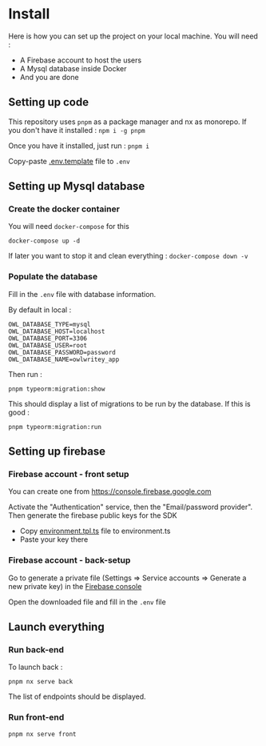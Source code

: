 # Install

Here is how you can set up the project on your local machine. You will need :
* A Firebase account to host the users
* A Mysql database inside Docker
* And you are done

## Setting up code

This repository uses `pnpm` as a package manager and nx as monorepo. If you don't have it installed :
`npm i -g pnpm`

Once you have it installed, just run : 
`pnpm i`

Copy-paste [.env.template](./.env.template) file to `.env`

## Setting up Mysql database

### Create the docker container
You will need `docker-compose` for this

`docker-compose up -d`

If later you want to stop it and clean everything :
`docker-compose down -v`

### Populate the database
Fill in the `.env` file with database information.

By default in local :
```env
OWL_DATABASE_TYPE=mysql
OWL_DATABASE_HOST=localhost
OWL_DATABASE_PORT=3306
OWL_DATABASE_USER=root
OWL_DATABASE_PASSWORD=password
OWL_DATABASE_NAME=owlwritey_app
```

Then run : 

`pnpm typeorm:migration:show`

This should display a list of migrations to be run by the database. If this is good :

`pnpm typeorm:migration:run`

## Setting up firebase
### Firebase account - front setup
You can create one from https://console.firebase.google.com

Activate the "Authentication" service, then the "Email/password provider".
Then generate the firebase public keys for the SDK

* Copy [environment.tpl.ts](./apps/front/src/environments/environment.tpl.ts) file to environment.ts
* Paste your key there

### Firebase account - back-setup

Go to generate a private file (Settings => Service accounts => Generate a new private key) in the [Firebase console](https://console.firebase.google.com)

Open the downloaded file and fill in the `.env` file


## Launch everything

### Run back-end
To launch back :

`pnpm nx serve back`

The list of endpoints should be displayed.

### Run front-end

`pnpm nx serve front`

